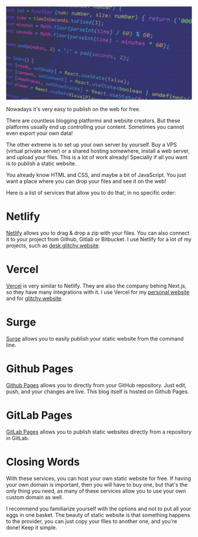 <!--
.. title: Free Static Web Hosts for Frontend Developers
.. slug: free-static-web-hosts-for-frontend-developers
.. date: 2022-01-15 15:30:31 UTC+06:00
.. tags: tutorials, html, css, javascript, tips
.. category:
.. link:
.. description:
.. type: text
-->

![Code](/static-website-code.jpg)

Nowadays it's very easy to publish on the web for free.

There are countless blogging platforms and website creators. But these platforms usually end up controlling your content. Sometimes you cannot even export your own data!

The other extreme is to set up your own server by yourself. Buy a VPS (virtual private server) or a shared hosting somewhere, install a web server, and upload your files. This is a lot of work already! Specially if all you want is to publish a static website.

You already know HTML and CSS, and maybe a bit of JavaScript. You just want a place where you can drop your files and see it on the web!

Here is a list of services that allow you to do that, in no specific order:

# Netlify

[Netlify](https://www.netlify.com/) allows you to drag & drop a zip with your files. You can also connect it to your project from Github, Gitlab or Bitbucket. I use Netlify for a lot of my projects, such as [desk.glitchy.website](https://desk.glitchy.website).

# Vercel

[Vercel](https://vercel.com/new) is very similar to Netlify. They are also the company behing Next.js, so they have many integrations with it. I use Vercel for my [personal website](https://andres.villarreal.co.cr) and for [glitchy.website](https://glitchy.website).

# Surge

[Surge](https://surge.sh/) allows you to easily publish your static website from the command line.

# Github Pages

[Github Pages](https://pages.github.com/) allows you to directly from your GitHub repository. Just edit, push, and your changes are live. This blog itself is hosted on Github Pages.

# GitLab Pages

[GitLab Pages](https://docs.gitlab.com/ee/user/project/pages/) allows you to publish static websites directly from a repository in GitLab.

# Closing Words

With these services, you can host your own static website for free. If having your own domain is important, then you will have to buy one, but that's the only thing you need, as many of these services allow you to use your own custom domain as well.

I recommend you familiarize yourself with the options and not to put all your eggs in one basket. The beauty of static website is that something happens to the provider, you can just copy your files to another one, and you're done! Keep it simple.
